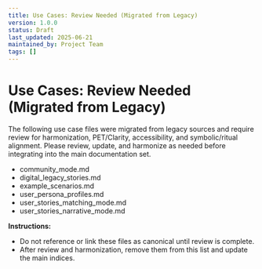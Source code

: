 ```yaml
---
title: Use Cases: Review Needed (Migrated from Legacy)
version: 1.0.0
status: Draft
last_updated: 2025-06-21
maintained_by: Project Team
tags: []
---
```


# Use Cases: Review Needed (Migrated from Legacy)

The following use case files were migrated from legacy sources and require review for harmonization, PET/Clarity, accessibility, and symbolic/ritual alignment. Please review, update, and harmonize as needed before integrating into the main documentation set.

- community_mode.md
- digital_legacy_stories.md
- example_scenarios.md
- user_persona_profiles.md
- user_stories_matching_mode.md
- user_stories_narrative_mode.md

**Instructions:**
- Do not reference or link these files as canonical until review is complete.
- After review and harmonization, remove them from this list and update the main indices.
